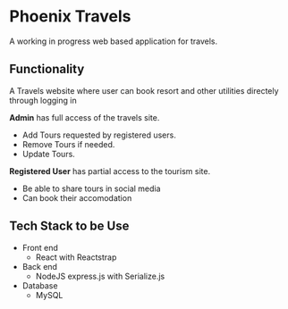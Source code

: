 # Phoenix Travels

A working in progress web based application for travels.

## Functionality

A Travels website where user can book resort and other utilities directely through logging in

**Admin**
has full access of the travels site.

- Add Tours requested by registered users.
- Remove Tours if needed.
- Update Tours.

**Registered User**
has partial access to the tourism site.

- Be able to share tours in social media
- Can book their accomodation


## Tech Stack to be Use

- Front end
  - React with Reactstrap
- Back end
  - NodeJS express.js with Serialize.js
- Database
  - MySQL 
